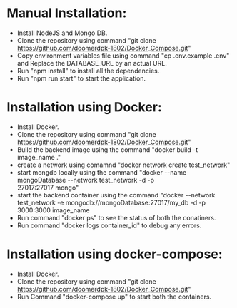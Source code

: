 # Manual Installation:

- Install NodeJS and Mongo DB.
- Clone the repository using command "git clone https://github.com/doomerdpk-1802/Docker_Compose.git"
- Copy environment variables file using command "cp .env.example .env" and Replace the DATABASE_URL by an actual URL.
- Run "npm install" to install all the dependencies.
- Run "npm run start" to start the application.


# Installation using Docker:

  - Install Docker.
  - Clone the repository using command "git clone https://github.com/doomerdpk-1802/Docker_Compose.git"
  - Build the backend image using the command "docker build -t image_name ."
  - create a network using comamnd "docker network create test_network"
  - start mongdb locally using the command "docker --name mongoDatabase --network test_network -d -p    
    27017:27017 mongo"
  - start the backend container using the command "docker --network test_network -e 
    mongodb://mongoDatabase:27017/my_db -d -p 3000:3000 image_name
  - Run command "docker ps" to see the status of both the conatiners.
  - Run command "docker logs container_id" to debug any errors.

# Installation using docker-compose:

  - Install Docker.
  - Clone the repository using command "git clone https://github.com/doomerdpk-1802/Docker_Compose.git"
  - Run Command "docker-compose up" to start both the containers.